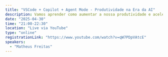 ```yaml
---
title: "VSCode + Copilot + Agent Mode - Produtividade na Era da AI"
description: Vamos aprender como aumentar a nossa produtividade e acelerar o desenvolvimento com o poder da Inteligência Artificial! Nesta live prática, vamos descobrir como tirar o máximo partido do VSCode combinado com Copilot e o revolucionário Agent Mode.
date: "2025-04-30"
time: "21:00-22:30"
location: "Live via YouTube"
type: "online"
registrationLink: "https://www.youtube.com/watch?v=qW7PDpVAtcE"
speakers:
  - "Matheus Freitas"
---
```

